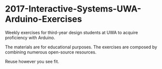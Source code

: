 # 2017-Interactive-Systems-UWA-Arduino-Exercises

Weekly exercises for third-year design students at UWA to acquire proficiency with Arduino.

The materials are for educational purposes. The exercises are composed by combining numerous open-source resources.

Reuse however you see fit.
